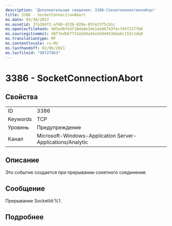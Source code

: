 ```yaml
---
description: 'Дополнительные сведения: 3386-Соккетконнектионаборт'
title: 3386 - SocketConnectionAbort
ms.date: 03/30/2017
ms.assetid: 37a184f2-af60-4339-820a-857e2375cb1c
ms.openlocfilehash: 9d5ed6fe3f18da0e3eb1ebd6743fecf45f237fb0
ms.sourcegitcommit: ddf7edb67715a5b9a45e3dd44536dabc153c1de0
ms.translationtype: MT
ms.contentlocale: ru-RU
ms.lasthandoff: 02/06/2021
ms.locfileid: "99727863"
---
```

# <a name="3386---socketconnectionabort"></a>3386 - SocketConnectionAbort

## <a name="properties"></a>Свойства  
  
|||  
|-|-|  
|ID|3386|  
|Keywords|TCP|  
|Уровень|Предупреждение|  
|Канал|Microsoft-Windows-Application Server-Applications/Analytic|  
  
## <a name="description"></a>Описание  

 Это событие создается при прерывании сокетного соединения.  
  
## <a name="message"></a>Сообщение  

 Прерывание SocketId:%1.  
  
## <a name="details"></a>Подробнее
